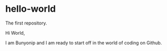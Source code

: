 # hello-world
The first repository. 

Hi World,

I am Bunyonip and I am ready to start off in the world of coding on Github. 

